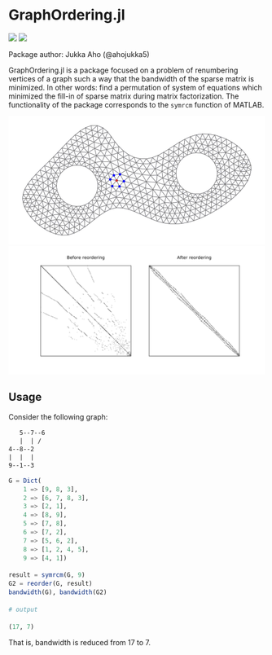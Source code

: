 # GraphOrdering.jl

[![][travis-img]][travis-url]
[![][coveralls-img]][coveralls-url]

Package author: Jukka Aho (@ahojukka5)

GraphOrdering.jl is a package focused on a problem of renumbering vertices of a
graph such a way that the bandwidth of the sparse matrix is minimized. In other
words: find a permutation of system of equations which minimized the fill-in of
sparse matrix during matrix factorization. The functionality of the package
corresponds to the `symrcm` function of MATLAB.

![](docs/example.gif)
![](docs/example.svg)

## Usage

Consider the following graph:

       5--7--6
       |  | /
    4--8--2
    |  |  |
    9--1--3

```julia
G = Dict(
    1 => [9, 8, 3],
    2 => [6, 7, 8, 3],
    3 => [2, 1],
    4 => [8, 9],
    5 => [7, 8],
    6 => [7, 2],
    7 => [5, 6, 2],
    8 => [1, 2, 4, 5],
    9 => [4, 1])

result = symrcm(G, 9)
G2 = reorder(G, result)
bandwidth(G), bandwidth(G2)

# output

(17, 7)
```

That is, bandwidth is reduced from 17 to 7.

[travis-img]: https://travis-ci.org/ahojukka5/GraphOrdering.jl.svg?branch=master
[travis-url]: https://travis-ci.org/ahojukka5/GraphOrdering.jl
[coveralls-img]: https://coveralls.io/repos/github/ahojukka5/GraphOrdering.jl/badge.svg?branch=master
[coveralls-url]: https://coveralls.io/github/ahojukka5/GraphOrdering.jl?branch=master
